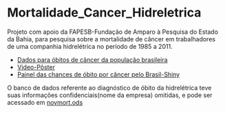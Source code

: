 # Mortalidade_Cancer_Hidreletrica
Projeto com apoio da FAPESB-Fundação de Amparo à Pesquisa do Estado da Bahia, para pesquisa sobre a mortalidade de câncer em trabalhadores de uma companhia hidrelétrica no período de 1985 a 2011.
 
- [Dados para óbitos de câncer da população brasileira](https://www.inca.gov.br/MortalidadeWeb/pages/Modelo10/consultar.xhtml#panelResultado)
- [Video-Pôster](https://www.youtube.com/watch?v=uItRgQl-AiA&list=PLSIGD7-rHf2UmRgQjety60OjYyEGDurf9&index=74)
- [Painel das chances de óbito por câncer pelo Brasil-Shiny](https://marreapato.shinyapps.io/br_cancer/?_ga=2.214012119.1755552520.1591999142-899209179.1591910754)

 O banco de dados referente ao diagnóstico de óbito da hidrelétrica teve suas informações confidenciais(nome da empresa) omitidas, e pode ser acessado em [novmort.ods](https://github.com/marreapato/Mortalidade_Cancer_Hidreletrica/blob/master/novmort.ods)
